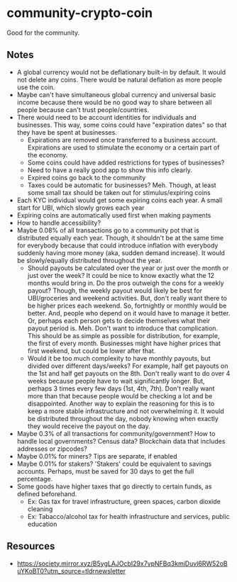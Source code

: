 # community-crypto-coin
Good for the community.



## Notes
- A global currency would not be deflationary built-in by default. It would not delete any coins. There would be natural deflation as more people use the coin.
- Maybe can't have simultaneous global currency and universal basic income because there would be no good way to share between all people because can't trust people/countries.
- There would need to be account identities for individuals and businesses. This way, some coins could have "expiration dates" so that they have be spent at businesses.
    - Expirations are removed once transferred to a business account. Expirations are used to stimulate the economy or a certain part of the economy.
    - Some coins could have added restrictions for types of businesses?
    - Need to have a really good app to show this info clearly.
    - Expired coins go back to the community
    - Taxes could be automatic for businesses? Meh. Though, at least some small tax should be taken out for stimulus/expiring coins
- Each KYC individual would get some expiring coins each year. A small start for UBI, which slowly grows each year
- Expiring coins are automatically used first when making payments
- How to handle accessibility?
- Maybe 0.08% of all transactions go to a community pot that is distributed equally each year. Though, it shouldn't be at the same time for everybody because that could introduce inflation with everybody suddenly having more money (aka, sudden demand increase). It would be slowly/equally distributed throughout the year.
    - Should payouts be calculated over the year or just over the month or just over the week? It could be nice to know exactly what the 12 months would bring in. Do the pros outweigh the cons for a weekly payout? Though, the weekly payout would likely be best for UBI/groceries and weekend activities. But, don't really want there to be higher prices each weekend. So, fortnightly or monthly would be better. And, people who depend on it would have to manage it better. Or, perhaps each person gets to decide themselves what their payout period is. Meh. Don't want to introduce that complication. This should be as simple as possible for distribution, for example, the first of every month. Businesses might have higher prices that first weekend, but could be lower after that.
    - Would it be too much complexity to have monthly payouts, but divided over different days/weeks? For example, half get payouts on the 1st and half get payouts on the 8th. Don't really want to do over 4 weeks because people have to wait significantly longer. But, perhaps 3 times every few days (1st, 4th, 7th). Don't really want more than that because people would be checking a lot and be disappointed. Another way to explain the reasoning for this is to keep a more stable infrastructure and not overwhelming it. It would be distributed throughout the day, nobody knowing when exactly they would receive the payout on the day.
- Maybe 0.3% of all transactions for community/government? How to handle local governments? Census data? Blockchain data that includes addresses or zipcodes?
- Maybe 0.01% for miners? Tips are separate, if enabled
- Maybe 0.01% for stakers? 'Stakers' could be equivalent to savings accounts. Perhaps, must be saved for 30 days to get the full percentage.
- Some goods have higher taxes that go directly to certain funds, as defined beforehand.
    - Ex: Gas tax for travel infrastructure, green spaces, carbon dioxide cleaning
    - Ex: Tabacco/alcohol tax for health infrastructure and services, public education



## Resources
- https://society.mirror.xyz/B5ygLAJOcbI29x7vpNFBq3kmjDuvl6RW52oBuYKoBT0?utm_source=tldrnewsletter
